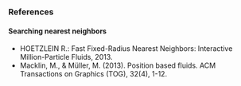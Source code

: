 ### References
#### Searching nearest neighbors
* HOETZLEIN R.: Fast Fixed-Radius Nearest Neighbors: Interactive Million-Particle Fluids, 2013.
* Macklin, M., & Müller, M. (2013). Position based fluids. ACM Transactions on Graphics (TOG), 32(4), 1-12. 
